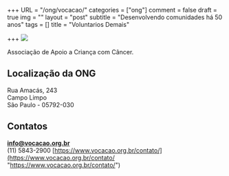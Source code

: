 +++
URL = "/ong/vocacao/"
categories = ["ong"]
comment = false
draft = true
img = ""
layout = "post"
subtitle = "Desenvolvendo comunidades há 50 anos"
tags = []
title = "Voluntarios Demais"

+++
![](/uploads/vocacao.png)

Associação de Apoio a Criança com Câncer.

## Localização da ONG

Rua Amacás, 243  
Campo Limpo  
São Paulo - 05792-030

## Contatos

[**info@vocacao.org.br**](mailto:info@vocacao.org.br)  
(11) 5843-2900
[https://www.vocacao.org.br/contato/](https://www.vocacao.org.br/contato/ "https://www.vocacao.org.br/contato/")